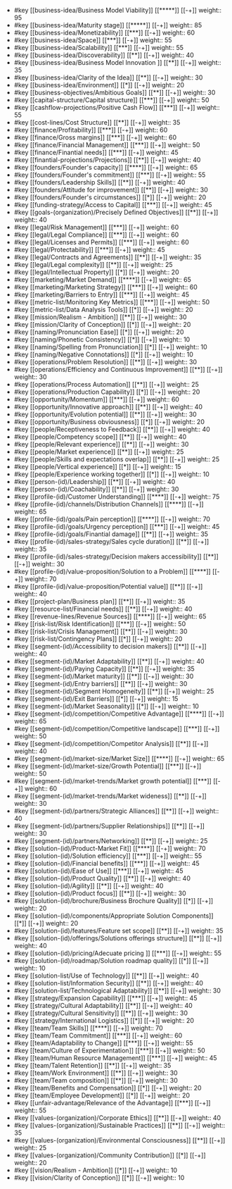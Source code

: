 

- #key [[business-idea/Business Model Viability]] [[*****]] [[-+]]
  weight:: 95
- #key [[business-idea/Maturity stage]] [[*****]] [[-+]]
  weight:: 85
- #key [[business-idea/Monetizability]] [[***]] [[-+]]
  weight:: 60
- #key [[business-idea/Space]] [[***]] [[-+]]
  weight:: 55
- #key [[business-idea/Scalability]] [[***]] [[-+]]
  weight:: 55
- #key [[business-idea/Discoverability]] [[**]] [[-+]]
  weight:: 40
- #key [[business-idea/Business Model Innovation ]] [[**]] [[-+]]
  weight:: 35
- #key [[business-idea/Clarity of the Idea]] [[**]] [[-+]]
  weight:: 30
- #key [[business-idea/Environment]] [[*]] [[-+]]
  weight:: 20
- #key [[business-objectives/Ambitious Goals]] [[**]] [[-+]]
  weight:: 30
- #key [[capital-structure/Capital structure]] [[***]] [[-+]]
  weight:: 50
- #key [[cashflow-projections/Positive Cash Flow]] [[***]] [[-+]]
  weight:: 55
- #key [[cost-lines/Cost Structure]] [[**]] [[-+]]
  weight:: 35
- #key [[finance/Profitability]] [[***]] [[-+]]
  weight:: 60
- #key [[finance/Gross margins]] [[***]] [[-+]]
  weight:: 60
- #key [[finance/Financial Management]] [[***]] [[-+]]
  weight:: 50
- #key [[finance/Finantial needs]] [[***]] [[-+]]
  weight:: 45
- #key [[finantial-projections/Projections]] [[**]] [[-+]]
  weight:: 40
- #key [[founders/Founder's capacity]] [[****]] [[-+]]
  weight:: 65
- #key [[founders/Founder's commitment]] [[***]] [[-+]]
  weight:: 55
- #key [[founders/Leadership Skills]] [[**]] [[-+]]
  weight:: 40
- #key [[founders/Attitude for improvement]] [[**]] [[-+]]
  weight:: 30
- #key [[founders/Founder's circumstances]] [[*]] [[-+]]
  weight:: 20
- #key [[funding-strategy/Access to Capital]] [[***]] [[-+]]
  weight:: 45
- #key [[goals-(organization)/Precisely Defined Objectives]] [[**]] [[-+]]
  weight:: 40
- #key [[legal/Risk Management]] [[***]] [[-+]]
  weight:: 60
- #key [[legal/Legal Compliance]] [[***]] [[-+]]
  weight:: 60
- #key [[legal/Licenses and Permits]] [[***]] [[-+]]
  weight:: 60
- #key [[legal/Protectability]] [[***]] [[-+]]
  weight:: 45
- #key [[legal/Contracts and Agreements]] [[**]] [[-+]]
  weight:: 35
- #key [[legal/Legal complexity]] [[**]] [[-+]]
  weight:: 25
- #key [[legal/Intellectual Property]] [[*]] [[-+]]
  weight:: 20
- #key [[marketing/Market Demand]] [[****]] [[-+]]
  weight:: 65
- #key [[marketing/Marketing Strategy]] [[***]] [[-+]]
  weight:: 60
- #key [[marketing/Barriers to Entry]] [[***]] [[-+]]
  weight:: 45
- #key [[metric-list/Monitoring Key Metrics]] [[***]] [[-+]]
  weight:: 50
- #key [[metric-list/Data Analysis Tools]] [[*]] [[-+]]
  weight:: 20
- #key [[mission/Realism - Ambition]] [[**]] [[-+]]
  weight:: 30
- #key [[mission/Clarity of Conception]] [[*]] [[-+]]
  weight:: 20
- #key [[naming/Pronunciation Ease]] [[*]] [[-+]]
  weight:: 20
- #key [[naming/Phonetic Consistency]] [[*]] [[-+]]
  weight:: 10
- #key [[naming/Spelling from Pronunciation]] [[*]] [[-+]]
  weight:: 10
- #key [[naming/Negative Connotations]] [[*]] [[-+]]
  weight:: 10
- #key [[operations/Problem Resolution]] [[**]] [[-+]]
  weight:: 30
- #key [[operations/Efficiency and Continuous Improvement]] [[**]] [[-+]]
  weight:: 30
- #key [[operations/Process Automation]] [[**]] [[-+]]
  weight:: 25
- #key [[operations/Production Capability]] [[*]] [[-+]]
  weight:: 20
- #key [[opportunity/Momentum]] [[***]] [[-+]]
  weight:: 60
- #key [[opportunity/Innovative approach]] [[**]] [[-+]]
  weight:: 40
- #key [[opportunity/Evolution potential]] [[**]] [[-+]]
  weight:: 30
- #key [[opportunity/Business obviousness]] [[*]] [[-+]]
  weight:: 20
- #key [[people/Receptiveness to Feedback]] [[**]] [[-+]]
  weight:: 40
- #key [[people/Competency scope]] [[**]] [[-+]]
  weight:: 40
- #key [[people/Relevant experience]] [[**]] [[-+]]
  weight:: 30
- #key [[people/Market experience]] [[**]] [[-+]]
  weight:: 25
- #key [[people/Skills and expectations overlap]] [[**]] [[-+]]
  weight:: 25
- #key [[people/Vertical experience]] [[*]] [[-+]]
  weight:: 15
- #key [[people/Experience working together]] [[*]] [[-+]]
  weight:: 10
- #key [[person-(id)/Leadership]] [[**]] [[-+]]
  weight:: 40
- #key [[person-(id)/Coachability]] [[**]] [[-+]]
  weight:: 30
- #key [[profile-(id)/Customer Understanding]] [[****]] [[-+]]
  weight:: 75
- #key [[profile-(id)/channels/Distribution Channels]] [[****]] [[-+]]
  weight:: 65
- #key [[profile-(id)/goals/Pain perception]] [[****]] [[-+]]
  weight:: 70
- #key [[profile-(id)/goals/Urgency perception]] [[***]] [[-+]]
  weight:: 45
- #key [[profile-(id)/goals/Finantial damage]] [[**]] [[-+]]
  weight:: 35
- #key [[profile-(id)/sales-strategy/Sales cycle duration]] [[**]] [[-+]]
  weight:: 35
- #key [[profile-(id)/sales-strategy/Decision makers accessibility]] [[**]] [[-+]]
  weight:: 30
- #key [[profile-(id)/value-proposition/Solution to a Problem]] [[****]] [[-+]]
  weight:: 70
- #key [[profile-(id)/value-proposition/Potential value]] [[**]] [[-+]]
  weight:: 40
- #key [[project-plan/Business plan]] [[**]] [[-+]]
  weight:: 35
- #key [[resource-list/Financial needs]] [[**]] [[-+]]
  weight:: 40
- #key [[revenue-lines/Revenue Sources]] [[****]] [[-+]]
  weight:: 65
- #key [[risk-list/Risk Identification]] [[***]] [[-+]]
  weight:: 50
- #key [[risk-list/Crisis Management]] [[**]] [[-+]]
  weight:: 30
- #key [[risk-list/Contingency Plans]] [[*]] [[-+]]
  weight:: 20
- #key [[segment-(id)/Accessibility to decision makers]] [[**]] [[-+]]
  weight:: 40
- #key [[segment-(id)/Market Adaptability]] [[**]] [[-+]]
  weight:: 40
- #key [[segment-(id)/Paying Capacity]] [[**]] [[-+]]
  weight:: 35
- #key [[segment-(id)/Market maturity]] [[**]] [[-+]]
  weight:: 30
- #key [[segment-(id)/Entry barriers]] [[**]] [[-+]]
  weight:: 30
- #key [[segment-(id)/Segment Homogeneity]] [[**]] [[-+]]
  weight:: 25
- #key [[segment-(id)/Exit Barriers]] [[*]] [[-+]]
  weight:: 15
- #key [[segment-(id)/Market Seasonality]] [[*]] [[-+]]
  weight:: 10
- #key [[segment-(id)/competition/Competitive Advantage]] [[****]] [[-+]]
  weight:: 65
- #key [[segment-(id)/competition/Competitive landscape]] [[***]] [[-+]]
  weight:: 50
- #key [[segment-(id)/competition/Competitor Analysis]] [[**]] [[-+]]
  weight:: 40
- #key [[segment-(id)/market-size/Market Size]] [[****]] [[-+]]
  weight:: 65
- #key [[segment-(id)/market-size/Growth Potential]] [[***]] [[-+]]
  weight:: 50
- #key [[segment-(id)/market-trends/Market growth potential]] [[***]] [[-+]]
  weight:: 60
- #key [[segment-(id)/market-trends/Market wideness]] [[**]] [[-+]]
  weight:: 30
- #key [[segment-(id)/partners/Strategic Alliances]] [[**]] [[-+]]
  weight:: 40
- #key [[segment-(id)/partners/Supplier Relationships]] [[**]] [[-+]]
  weight:: 30
- #key [[segment-(id)/partners/Networking]] [[**]] [[-+]]
  weight:: 25
- #key [[solution-(id)/Product-Market Fit]] [[****]] [[-+]]
  weight:: 70
- #key [[solution-(id)/Solution efficiency]] [[***]] [[-+]]
  weight:: 55
- #key [[solution-(id)/Financial benefits]] [[***]] [[-+]]
  weight:: 45
- #key [[solution-(id)/Ease of Use]] [[***]] [[-+]]
  weight:: 45
- #key [[solution-(id)/Product Quality]] [[**]] [[-+]]
  weight:: 40
- #key [[solution-(id)/Agility]] [[**]] [[-+]]
  weight:: 40
- #key [[solution-(id)/Product focus]] [[**]] [[-+]]
  weight:: 30
- #key [[solution-(id)/brochure/Business Brochure Quality]] [[*]] [[-+]]
  weight:: 20
- #key [[solution-(id)/components/Appropriate Solution Components]] [[*]] [[-+]]
  weight:: 20
- #key [[solution-(id)/features/Feature set scope]] [[**]] [[-+]]
  weight:: 35
- #key [[solution-(id)/offerings/Solutions offerings structure]] [[**]] [[-+]]
  weight:: 40
- #key [[solution-(id)/pricing/Adecuate pricing ]] [[***]] [[-+]]
  weight:: 55
- #key [[solution-(id)/roadmap/Solution roadmap quality]] [[*]] [[-+]]
  weight:: 10
- #key [[solution-list/Use of Technology]] [[**]] [[-+]]
  weight:: 40
- #key [[solution-list/Information Security]] [[**]] [[-+]]
  weight:: 40
- #key [[solution-list/Technological Adaptability]] [[**]] [[-+]]
  weight:: 30
- #key [[strategy/Expansion Capability]] [[***]] [[-+]]
  weight:: 45
- #key [[strategy/Cultural Adaptability]] [[**]] [[-+]]
  weight:: 40
- #key [[strategy/Cultural Sensitivity]] [[**]] [[-+]]
  weight:: 30
- #key [[strategy/International Logistics]] [[*]] [[-+]]
  weight:: 20
- #key [[team/Team Skills]] [[****]] [[-+]]
  weight:: 70
- #key [[team/Team Commitment]] [[***]] [[-+]]
  weight:: 60
- #key [[team/Adaptability to Change]] [[***]] [[-+]]
  weight:: 55
- #key [[team/Culture of Experimentation]] [[***]] [[-+]]
  weight:: 50
- #key [[team/Human Resource Management]] [[***]] [[-+]]
  weight:: 45
- #key [[team/Talent Retention]] [[**]] [[-+]]
  weight:: 35
- #key [[team/Work Environment]] [[**]] [[-+]]
  weight:: 30
- #key [[team/Team composition]] [[**]] [[-+]]
  weight:: 30
- #key [[team/Benefits and Compensation]] [[*]] [[-+]]
  weight:: 20
- #key [[team/Employee Development]] [[*]] [[-+]]
  weight:: 20
- #key [[unfair-advantage/Relevance of the Advantage]] [[***]] [[-+]]
  weight:: 55
- #key [[values-(organization)/Corporate Ethics]] [[**]] [[-+]]
  weight:: 40
- #key [[values-(organization)/Sustainable Practices]] [[**]] [[-+]]
  weight:: 35
- #key [[values-(organization)/Environmental Consciousness]] [[**]] [[-+]]
  weight:: 25
- #key [[values-(organization)/Community Contribution]] [[*]] [[-+]]
  weight:: 20
- #key [[vision/Realism - Ambition]] [[*]] [[-+]]
  weight:: 10
- #key [[vision/Clarity of Conception]] [[*]] [[-+]]
  weight:: 10

